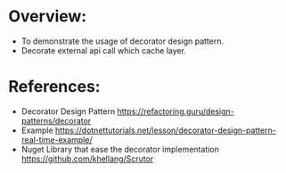 # Overview:
- To demonstrate the usage of decorator design pattern.
- Decorate external api call which cache layer.

# References:
- Decorator Design Pattern https://refactoring.guru/design-patterns/decorator 
- Example https://dotnettutorials.net/lesson/decorator-design-pattern-real-time-example/ 
- Nuget Library that ease the decorator implementation https://github.com/khellang/Scrutor 
